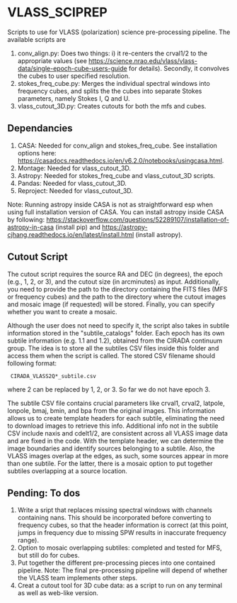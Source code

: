 # VLASS_SCIPREP
Scripts to use for VLASS (polarization) science pre-processing pipeline. The available scripts are 
  1. conv_align.py: Does two things: i) it re-centers the crval1/2 to the appropriate values (see https://science.nrao.edu/vlass/vlass-data/single-epoch-cube-users-guide
     for details). Secondly, it convolves the cubes to user specified resolution.
  2. stokes_freq_cube.py: Merges the individual spectral windows into frequency cubes, and splits the
     the cubes into separate Stokes parameters, namely Stokes I, Q and U. 
  3. vlass_cutout_3D.py: Creates cutouts for both the mfs and cubes.


## Dependancies
1. CASA: Needed for conv_align and stokes_freq_cube. See installation options here: https://casadocs.readthedocs.io/en/v6.2.0/notebooks/usingcasa.html.
2. Montage: Needed for vlass_cutout_3D.
3. Astropy: Needed for stokes_freq_cube and vlass_cutout_3D scripts.
4. Pandas: Needed for vlass_cutout_3D.
5. Reproject: Needed for vlass_cutout_3D.
   
Note: Running astropy inside CASA is not as straightforward esp when using full installation version of CASA.
You can install astropy inside CASA by following: https://stackoverflow.com/questions/52289107/installation-of-astropy-in-casa (install pip) and
https://astropy-cjhang.readthedocs.io/en/latest/install.html (install astropy).

## Cutout Script
The cutout script requires the source RA and DEC (in degrees), the epoch (e.g., 1, 2, or 3), and the cutout size (in arcminutes) as input. 
Additionally, you need to provide the path to the directory containing the FITS files (MFS or frequency cubes) and the path to the directory
where the cutout images and mosaic image (if requested) will be stored. Finally, you can specify whether you want to create a mosaic.

Although the user does not need to specify it, the script also takes in subtile information stored in the "subtile_catalogs" folder. 
Each epoch has its own subtile information (e.g. 1.1 and 1.2), obtained from the CIRADA continuum group. The idea is to store all the subtiles CSV files
inside this folder and access them when the script is called. The stored CSV filename should following format:
    
     CIRADA_VLASS2Q*_subtile.csv
    
where 2 can be replaced by 1, 2, or 3. So far we do not have epoch 3. 

The subtile CSV file contains crucial parameters like crval1, crval2, latpole, lonpole, bmaj, bmin, and bpa from the original images. 
This information allows us to create template headers for each subtile, eliminating the need to download images to retrieve this info. 
Additional info not in the subtile CSV include naxis and cdelt1/2, are consistent across all VLASS image data and are fixed in the code. 
With the template header, we can determine the image boundaries and identify sources belonging to a subtile. Also, the VLASS images overlap at the edges, 
as such, some sources appear in more than one subtile. For the latter, there is a mosaic option to put together subtiles overlapping at a source location. 



## Pending: To dos

1. Write a sript that replaces missing spectral windows with channels containing nans. This should be incorporated before converting to frequency cubes,
   so that the header information is correct (at this point, jumps in frequency due to missing SPW results in inaccurate frequency range).
2. Option to mosaic overlapping subtiles: completed and tested for MFS, but still do for cubes.
3. Put together the different pre-processing pieces into one contained pipeline. Note: The final pre-processing pipeline will depend of whether the VLASS team implements other steps.
4. Creat a cutout tool for 3D cube data: as a script to run on any terminal as well as web-like version.
   





